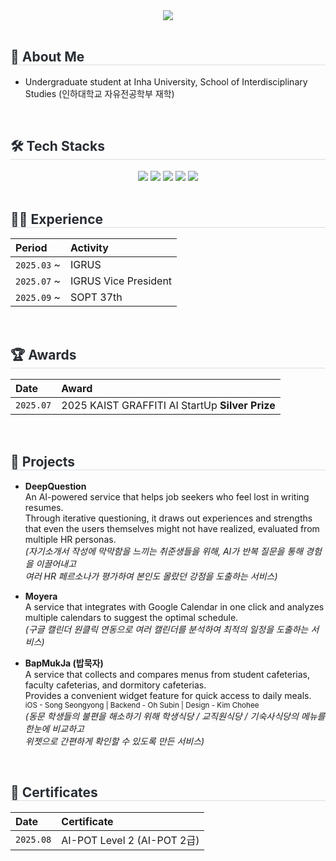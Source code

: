 <div align="center">
  <img src="https://capsule-render.vercel.app/api?type=venom&color=0:74a7fe,100:0042aa&height=240&width=1000&text=soseoyo&animation=fadeIn&fontColor=000000&fontSize=50" />
</div>
<br>

<div style="text-align: left;">
    <h2 style="border-bottom: 1px solid #d8dee4; color: #282d33;"> 🏫 About Me </h2> 
    <ul>
        <li>Undergraduate student at Inha University, School of Interdisciplinary Studies  
        (인하대학교 자유전공학부 재학)</li>
    </ul>
</div>
<br>

<div style="text-align: left;">
    <h2 style="border-bottom: 1px solid #d8dee4; color: #282d33;"> 🛠️ Tech Stacks </h2> 
    <div align= "center">
        <a href="https://www.apple.com/ios/" target="_blank"><img src="https://img.shields.io/badge/IOS-000000?style=flat-square&logo=IOS&logoColor=white"></a>
        <a href="https://www.notion.so" target="_blank"><img src="https://img.shields.io/badge/Notion-000000?style=flat-square&logo=Notion&logoColor=white"></a>
        <a href="https://www.python.org" target="_blank"><img src="https://img.shields.io/badge/Python-3776AB?style=flat-square&logo=Python&logoColor=white"></a>
        <a href="https://slack.com" target="_blank"><img src="https://img.shields.io/badge/Slack-4A154B?style=flat-square&logo=Slack&logoColor=white"></a>
        <a href="https://developer.apple.com/swift/" target="_blank"><img src="https://img.shields.io/badge/Swift-F05138?style=flat-square&logo=Swift&logoColor=white"></a>
    </div>
</div>
<br>

<div style="text-align: left;">
<h2 style="border-bottom: 1px solid #d8dee4; color: #282d33;"> 🧑‍💻 Experience </h2>

| Period      | Activity    |
| :---------- | :---------- |
| `2025.03` ~ | IGRUS       |
| `2025.07` ~ | IGRUS Vice President |
| `2025.09` ~ | SOPT 37th   |

</div>
<br>

<div style="text-align: left;">
<h2 style="border-bottom: 1px solid #d8dee4; color: #282d33;"> 🏆 Awards </h2>

| Date       | Award                                      |
| :--------- | :----------------------------------------- |
| `2025.07`  | 2025 KAIST GRAFFITI AI StartUp **Silver Prize** |

</div>
<br>

<div style="text-align: left;">
<h2 style="border-bottom: 1px solid #d8dee4; color: #282d33;"> 📌 Projects </h2>

- **DeepQuestion**  
  An AI-powered service that helps job seekers who feel lost in writing resumes.  
  Through iterative questioning, it draws out experiences and strengths that even the users themselves might not have realized, evaluated from multiple HR personas.  
  _(자기소개서 작성에 막막함을 느끼는 취준생들을 위해, AI가 반복 질문을 통해 경험을 이끌어내고  
  여러 HR 페르소나가 평가하여 본인도 몰랐던 강점을 도출하는 서비스)_

- **Moyera**  
  A service that integrates with Google Calendar in one click and analyzes multiple calendars to suggest the optimal schedule.  
  _(구글 캘린더 원클릭 연동으로 여러 캘린더를 분석하여 최적의 일정을 도출하는 서비스)_

- **BapMukJa (밥묵자)**  
  A service that collects and compares menus from student cafeterias, faculty cafeterias, and dormitory cafeterias.  
  Provides a convenient widget feature for quick access to daily meals.  
  <sub>iOS - Song Seongyong | Backend - Oh Subin | Design - Kim Chohee</sub>  
  _(동문 학생들의 불편을 해소하기 위해 학생식당 / 교직원식당 / 기숙사식당의 메뉴를 한눈에 비교하고  
  위젯으로 간편하게 확인할 수 있도록 만든 서비스)_  

</div>
<br>

<div style="text-align: left;">
<h2 style="border-bottom: 1px solid #d8dee4; color: #282d33;"> 📜 Certificates </h2>

| Date       | Certificate  |
| :--------- | :----------- |
| `2025.08`  | AI-POT Level 2 (AI-POT 2급) |

</div>

